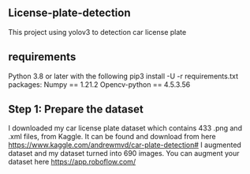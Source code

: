## License-plate-detection
This project using yolov3 to detection car license plate

## requirements
Python 3.8 or later with the following pip3 install -U -r requirements.txt packages:
Numpy == 1.21.2
Opencv-python == 4.5.3.56

## Step 1: Prepare the dataset
I downloaded my car license plate dataset which contains 433 .png and .xml files, from Kaggle. It can be found and download from here
https://www.kaggle.com/andrewmvd/car-plate-detection#
I augmented dataset and my dataset turned into 690 images.
You can augment your dataset here
https://app.roboflow.com/
